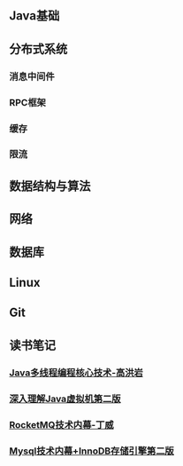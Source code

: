 ## Java基础

## 分布式系统

### 消息中间件

### RPC框架

### 缓存

### 限流

## 数据结构与算法

## 网络

## 数据库

## Linux

## Git

## 读书笔记

### [Java多线程编程核心技术-高洪岩](https://github.com/guogailee/learn-note/blob/master/Java%E5%A4%9A%E7%BA%BF%E7%A8%8B%E7%BC%96%E7%A8%8B%E6%A0%B8%E5%BF%83%E6%8A%80%E6%9C%AF-%E9%AB%98%E6%B4%AA%E5%B2%A9-%E7%AC%94%E8%AE%B0.md)

### [深入理解Java虚拟机第二版](https://github.com/guogailee/learn-note/blob/master/%E6%B7%B1%E5%85%A5%E7%90%86%E8%A7%A3Java%E8%99%9A%E6%8B%9F%E6%9C%BA%E7%AC%AC%E4%BA%8C%E7%89%88-%E7%AC%94%E8%AE%B0.md)

### [RocketMQ技术内幕-丁威](https://github.com/guogailee/learn-note/blob/master/RocketMQ%E6%8A%80%E6%9C%AF%E5%86%85%E5%B9%95-%E4%B8%81%E5%A8%81-%E7%AC%94%E8%AE%B0.md)

### [Mysql技术内幕+InnoDB存储引擎第二版](https://github.com/guogailee/learn-note/blob/master/Mysql%E6%8A%80%E6%9C%AF%E5%86%85%E5%B9%95%2BInnoDB%E5%AD%98%E5%82%A8%E5%BC%95%E6%93%8E%E7%AC%AC%E4%BA%8C%E7%89%88-%E7%AC%94%E8%AE%B0.md)


